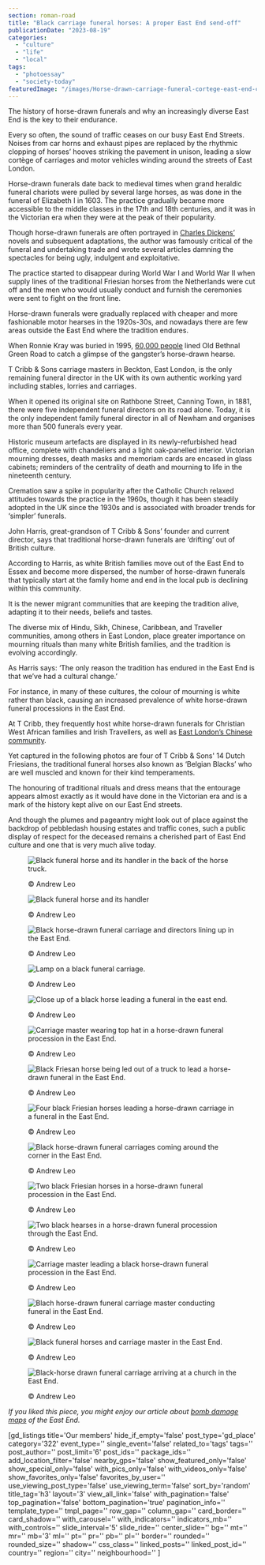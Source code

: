 ```yaml
---
section: roman-road
title: "Black carriage funeral horses: A proper East End send-off"
publicationDate: "2023-08-19"
categories: 
  - "culture"
  - "life"
  - "local"
tags: 
  - "photoessay"
  - "society-today"
featuredImage: "/images/Horse-drawn-carriage-funeral-cortege-east-end-colour-45.jpg"
---
```


The history of horse-drawn funerals and why an increasingly diverse East End is the key to their endurance.

Every so often, the sound of traffic ceases on our busy East End Streets. Noises from car horns and exhaust pipes are replaced by the rhythmic clopping of horses’ hooves striking the pavement in unison, leading a slow cortège of carriages and motor vehicles winding around the streets of East London.  

Horse-drawn funerals date back to medieval times when grand heraldic funeral chariots were pulled by several large horses, as was done in the funeral of Elizabeth I in 1603. The practice gradually became more accessible to the middle classes in the 17th and 18th centuries, and it was in the Victorian era when they were at the peak of their popularity. 

Though horse-drawn funerals are often portrayed in [Charles Dickens’](https://romanroadlondon.com/grove-hall-park-history/) novels and subsequent adaptations, the author was famously critical of the funeral and undertaking trade and wrote several articles damning the spectacles for being ugly, indulgent and exploitative. 

The practice started to disappear during World War I and World War II when supply lines of the traditional Friesian horses from the Netherlands were cut off and the men who would usually conduct and furnish the ceremonies were sent to fight on the front line. 

Horse-drawn funerals were gradually replaced with cheaper and more fashionable motor hearses in the 1920s-30s, and nowadays there are few areas outside the East End where the tradition endures. 

When Ronnie Kray was buried in 1995, [60,000 people](https://www.theguardian.com/uk/2000/oct/12/paulkelso) lined Old Bethnal Green Road to catch a glimpse of the gangster’s horse-drawn hearse. 

T Cribb & Sons carriage masters in Beckton, East London, is the only remaining funeral director in the UK with its own authentic working yard including stables, lorries and carriages. 

When it opened its original site on Rathbone Street, Canning Town, in 1881, there were five independent funeral directors on its road alone. Today, it is the only independent family funeral director in all of Newham and organises more than 500 funerals every year. 

Historic museum artefacts are displayed in its newly-refurbished head office, complete with chandeliers and a light oak-panelled interior. Victorian mourning dresses, death masks and memoriam cards are encased in glass cabinets; reminders of the centrality of death and mourning to life in the nineteenth century.  

Cremation saw a spike in popularity after the Catholic Church relaxed attitudes towards the practice in the 1960s, though it has been steadily adopted in the UK since the 1930s and is associated with broader trends for ‘simpler’ funerals. 

John Harris, great-grandson of T Cribb & Sons’ founder and current director, says that traditional horse-drawn funerals are ‘drifting’ out of British culture. 

According to Harris, as white British families move out of the East End to Essex and become more dispersed, the number of horse-drawn funerals that typically start at the family home and end in the local pub is declining within this community. 

It is the newer migrant communities that are keeping the tradition alive, adapting it to their needs, beliefs and tastes. 

The diverse mix of Hindu, Sikh, Chinese, Caribbean, and Traveller communities, among others in East London, place greater importance on mourning rituals than many white British families, and the tradition is evolving accordingly.

As Harris says: ‘The only reason the tradition has endured in the East End is that we’ve had a cultural change.’

For instance, in many of these cultures, the colour of mourning is white rather than black, causing an increased prevalence of white horse-drawn funeral processions in the East End. 

At T Cribb, they frequently host white horse-drawn funerals for Christian West African families and Irish Travellers, as well as [East London’s Chinese community](https://poplarlondon.co.uk/tower-hamlets-borough-largest-chinese-population-london/). 

Yet captured in the following photos are four of T Cribb & Sons' 14 Dutch Friesians, the traditional funeral horses also known as ‘Belgian Blacks’ who are well muscled and known for their kind temperaments. 

The honouring of traditional rituals and dress means that the entourage appears almost exactly as it would have done in the Victorian era and is a mark of the history kept alive on our East End streets. 

And though the plumes and pageantry might look out of place against the backdrop of pebbledash housing estates and traffic cones, such a public display of respect for the deceased remains a cherished part of East End culture and one that is very much alive today. 

<figure>

![Black funeral horse and its handler in the back of the horse truck.](/images/Horse-drawn-carriage-funeral-cortege-east-end-colour-22-1024x683.jpg)

<figcaption>

© Andrew Leo

</figcaption>

</figure>

<figure>

![Black funeral horse and its handler](/images/Horse-drawn-carriage-funeral-cortege-east-end-colour-17-1024x683.jpg)

<figcaption>

© Andrew Leo

</figcaption>

</figure>

<figure>

![Black horse-drawn funeral carriage and directors lining up in the East End.](/images/Horse-drawn-carriage-funeral-cortege-east-end-colour-70-1024x683.jpg)

<figcaption>

© Andrew Leo

</figcaption>

</figure>

<figure>

![Lamp on a black funeral carriage.](/images/Horse-drawn-carriage-funeral-cortege-east-end-colour-7.jpg)

<figcaption>

© Andrew Leo

</figcaption>

</figure>

<figure>

![Close up of a black horse leading a funeral in the east end.](/images/Horse-drawn-carriage-funeral-cortege-east-end-colour-2.jpg)

<figcaption>

© Andrew Leo

</figcaption>

</figure>

<figure>

![Carriage master wearing top hat in a horse-drawn funeral procession in the East End.](/images/Horse-drawn-carriage-funeral-cortege-east-end-colour-56.jpg)

<figcaption>

© Andrew Leo

</figcaption>

</figure>

<figure>

![Black Friesan horse being led out of a truck to lead a horse-drawn funeral in the East End.](/images/Horse-drawn-carriage-funeral-cortege-east-end-colour-34-1024x683.jpg)

<figcaption>

© Andrew Leo

</figcaption>

</figure>

<figure>

![Four black Friesian horses leading a horse-drawn carriage in a funeral in the East End.](/images/Horse-drawn-carriage-funeral-cortege-east-end-colour-53-1024x683.jpg)

<figcaption>

© Andrew Leo

</figcaption>

</figure>

<figure>

![Black horse-drawn funeral carriages coming around the corner in the East End.](/images/Horse-drawn-carriage-funeral-cortege-east-end-colour-79-1024x683.jpg)

<figcaption>

© Andrew Leo

</figcaption>

</figure>

<figure>

![Two black Friesian horses in a horse-drawn funeral procession in the East End.](/images/Horse-drawn-carriage-funeral-cortege-east-end-colour-45-1024x683.jpg)

<figcaption>

© Andrew Leo

</figcaption>

</figure>

<figure>

![Two black hearses in a horse-drawn funeral procession through the East End.](/images/Horse-drawn-carriage-funeral-cortege-east-end-colour-29-1024x683.jpg)

<figcaption>

© Andrew Leo

</figcaption>

</figure>

<figure>

![Carriage master leading a black horse-drawn funeral procession in the East End.](/images/Horse-drawn-carriage-funeral-cortege-east-end-colour-103-1024x683.jpg)

<figcaption>

© Andrew Leo

</figcaption>

</figure>

<figure>

![Blach horse-drawn funeral carriage master conducting funeral in the East End.](/images/Horse-drawn-carriage-funeral-cortege-east-end-colour-82-1024x683.jpg)

<figcaption>

© Andrew Leo

</figcaption>

</figure>

<figure>

![Black funeral horses and carriage master in the East End.](/images/Horse-drawn-carriage-funeral-cortege-east-end-colour-96-1024x683.jpg)

<figcaption>

© Andrew Leo

</figcaption>

</figure>

<figure>

![Black-horse drawn funeral carriage arriving at a church in the East End.](/images/Horse-drawn-carriage-funeral-cortege-east-end-colour-104-1024x683.jpg)

<figcaption>

© Andrew Leo

</figcaption>

</figure>

_If you liked this piece, you might enjoy our article about [bomb damage maps](https://romanroadlondon.com/blitz-bomb-damage-map-ww2-bow-mile-end-globe-town-fish-island-hackney-wick/) of the East End._

\[gd\_listings title='Our members' hide\_if\_empty='false' post\_type='gd\_place' category='322' event\_type='' single\_event='false' related\_to='tags' tags='' post\_author='' post\_limit='6' post\_ids='' package\_ids='' add\_location\_filter='false' nearby\_gps='false' show\_featured\_only='false' show\_special\_only='false' with\_pics\_only='false' with\_videos\_only='false' show\_favorites\_only='false' favorites\_by\_user='' use\_viewing\_post\_type='false' use\_viewing\_term='false' sort\_by='random' title\_tag='h3' layout='3' view\_all\_link='false' with\_pagination='false' top\_pagination='false' bottom\_pagination='true' pagination\_info='' template\_type='' tmpl\_page='' row\_gap='' column\_gap='' card\_border='' card\_shadow='' with\_carousel='' with\_indicators='' indicators\_mb='' with\_controls='' slide\_interval='5' slide\_ride='' center\_slide='' bg='' mt='' mr='' mb='3' ml='' pt='' pr='' pb='' pl='' border='' rounded='' rounded\_size='' shadow='' css\_class='' linked\_posts='' linked\_post\_id='' country='' region='' city='' neighbourhood='' \]
